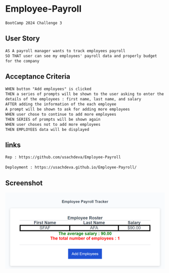 # Employee-Payroll

```
BootCamp 2024 Challenge 3
```

## User Story

```
AS A payroll manager wants to track employees payroll
SO THAT user can see my employees' payroll data and properly budget for the company
```

## Acceptance Criteria

```
WHEN button "Add employees" is clicked
THEN a series of prompts will be shown to the user asking to enter the details of the employees : first name, last name, and salary
AFTER adding the information of the each employee
A prompt will be shown to ask for adding more employees
WHEN user chose to continue to add more employees
THEN SERIES of prompts will be shown again
WHEN user choses not to add more employees
THEN EMPLOYEES data will be displayed
```

## links

```
Rep : https://github.com/usachdeva/Employee-Payroll

Deployment : https://usachdeva.github.io/Employee-Payroll/
```

## Screenshot

![alt text](assets/images/screenshot.png)
